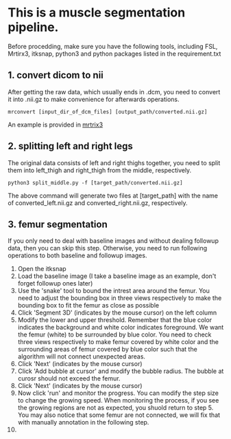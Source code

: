 # This is a muscle segmentation pipeline.

Before procedding, make sure you have the following tools, including FSL, Mrtirx3, itksnap, python3 and python packages listed in the requirement.txt

## 1. convert dicom to nii

After getting the raw data, which usually ends in .dcm, you need to convert it into .nii.gz to make convenience for afterwards operations.

```
mrconvert [input_dir_of_dcm_files] [output_path/converted.nii.gz]

```

An example is provided in [mrtrix3](https://mrtrix.readthedocs.io/en/dev/tips_and_tricks/dicom_handling.html)

## 2. splitting left and right legs

The original data consists of left and right thighs together, you need to split them into left_thigh and right_thigh from the middle, respectively.

```
python3 split_middle.py -f [target_path/converted.nii.gz]
```

The above command will generate two files at [target_path] with the name of converted_left.nii.gz and converted_right.nii.gz, respectively.

## 3. femur segmentation

If you only need to deal with baseline images and without dealing followup data, then you can skip this step. Otherwise, you need to run following operations to both baseline and followup images.

1. Open the itksnap 
2. Load the baseline image  (I take a baseline image as an example, don't forget followup ones later)
3. Use the 'snake' tool to bound the intrest area around the femur. You need to adjust the bounding box in three views respectively to make the bounding box to fit the femur as close as possible
4. Click 'Segment 3D' (indicates by the mouse cursor) on the left column
5. Modify the lower and upper threshold. Remember that the blue color indicates the background and white color indicates foreground. We want the femur (white) to be surrounded by blue color.
You need to check three views respectively to make femur covered by white color and the surrounding areas of femur covered by blue color such that the algorithm will not connect unexpected areas.
6. Click 'Next' (indicates by the mouse cursor)
7. Click 'Add bubble at cursor' and modify the bubble radius. The bubble at curosr should not exceed the femur.
8. Click 'Next' (indicates by the mouse cursor)
9. Now click 'run' and monitor the progress. You can modify the step size to change the growing speed. When monitoring the process, if you see the growing regions are not as expected, you shuold return to step 5.
You may also notice that some femur are not connected, we will fix that with manually annotation in the following step.
10. 
